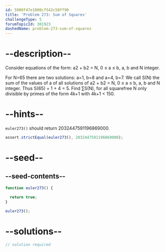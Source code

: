 ```yaml
---
id: 5900f47e1000cf542c50ff90
title: 'Problem 273: Sum of Squares'
challengeType: 5
forumTopicId: 301923
dashedName: problem-273-sum-of-squares
---
```


# --description--

Consider equations of the form: a2 + b2 = N, 0 ≤ a ≤ b, a, b and N integer.

For N=65 there are two solutions: a=1, b=8 and a=4, b=7. We call S(N) the sum of the values of a of all solutions of a2 + b2 = N, 0 ≤ a ≤ b, a, b and N integer. Thus S(65) = 1 + 4 = 5. Find ∑S(N), for all squarefree N only divisible by primes of the form 4k+1 with 4k+1 &lt; 150.

# --hints--

`euler273()` should return 2032447591196869000.

```js
assert.strictEqual(euler273(), 2032447591196869000);
```

# --seed--

## --seed-contents--

```js
function euler273() {

  return true;
}

euler273();
```

# --solutions--

```js
// solution required
```
